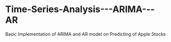 # Time-Series-Analysis---ARIMA---AR
Basic Implementation of ARIMA and AR model on Predicting of Apple Stocks
